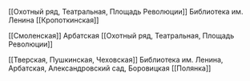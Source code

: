 [[Охотный ряд, Театральная, Площадь Революции]]
Библиотека им. Ленина
[[Кропоткинская]]

[[Смоленская]]
Арбатская
[[Охотный ряд, Театральная, Площадь Революции]]

[[Тверская, Пушкинская, Чеховская]]
Библиотека им. Ленина, Арбатская, Александровский сад, Боровицкая
[[Полянка]]


